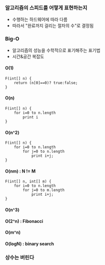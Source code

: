 ### 알고리즘의 스피드를 어떻게 표현하는지
- 수행하는 하드웨어에 따라 다름
- 따라서 "완료까지 걸리는 절차의 수"로 결정됨 
 
### Big-O
- 알고리즘의 성능을 수학적으로 표기해주는 표기법
- 시간&공간 복잡도 

#### O(1)
```
F(int[] n) {
    return (n[0]==0)? true:false;
}
```

#### O(n)
```
F(int[] n) {
    for i=0 to n.length
        print i
}
```

#### O(n^2)
```
F(int[] n) {
    for i=0 to n.length
        for j=0 to n.length
            print i+j;
}
```

#### O(nm) : N != M
```
F(int[] n, int[] m) {
    for i=0 to n.length
        for j=0 to m.length
            print i+j;
}
```

#### O(n^3)

#### O(2^n) : Fibonacci
#### O(m^n)
#### O(logN) : binary search

### 상수는 버린다
